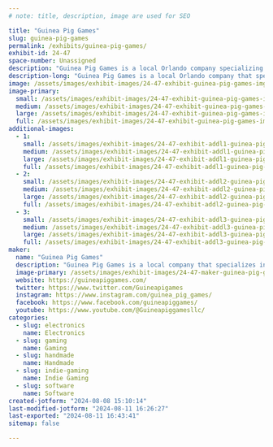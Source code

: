 ```yaml
---
# note: title, description, image are used for SEO

title: "Guinea Pig Games"
slug: guinea-pig-games
permalink: /exhibits/guinea-pig-games/
exhibit-id: 24-47
space-number: Unassigned
description: "Guinea Pig Games is a local Orlando company specializing in making retro video games."
description-long: "Guinea Pig Games is a local Orlando company that specializes in making and publishing retro video games for the Turbografx 16 and PC Engine along with other accessories and retro video game based  arts and crafts."
image: /assets/images/exhibit-images/24-47-exhibit-guinea-pig-games-img-6850-large.jpeg
image-primary: 
  small: /assets/images/exhibit-images/24-47-exhibit-guinea-pig-games-img-6850-small.jpeg
  medium: /assets/images/exhibit-images/24-47-exhibit-guinea-pig-games-img-6850-medium.jpeg
  large: /assets/images/exhibit-images/24-47-exhibit-guinea-pig-games-img-6850-large.jpeg
  full: /assets/images/exhibit-images/24-47-exhibit-guinea-pig-games-img-6850-full.jpeg
additional-images: 
  - 1:
    small: /assets/images/exhibit-images/24-47-exhibit-addl1-guinea-pig-games-img-6858-small.jpeg
    medium: /assets/images/exhibit-images/24-47-exhibit-addl1-guinea-pig-games-img-6858-medium.jpeg
    large: /assets/images/exhibit-images/24-47-exhibit-addl1-guinea-pig-games-img-6858-large.jpeg
    full: /assets/images/exhibit-images/24-47-exhibit-addl1-guinea-pig-games-img-6858-full.jpeg
  - 2:
    small: /assets/images/exhibit-images/24-47-exhibit-addl2-guinea-pig-games-img-6859-small.jpeg
    medium: /assets/images/exhibit-images/24-47-exhibit-addl2-guinea-pig-games-img-6859-medium.jpeg
    large: /assets/images/exhibit-images/24-47-exhibit-addl2-guinea-pig-games-img-6859-large.jpeg
    full: /assets/images/exhibit-images/24-47-exhibit-addl2-guinea-pig-games-img-6859-full.jpeg
  - 3:
    small: /assets/images/exhibit-images/24-47-exhibit-addl3-guinea-pig-games-img-6860-small.jpeg
    medium: /assets/images/exhibit-images/24-47-exhibit-addl3-guinea-pig-games-img-6860-medium.jpeg
    large: /assets/images/exhibit-images/24-47-exhibit-addl3-guinea-pig-games-img-6860-large.jpeg
    full: /assets/images/exhibit-images/24-47-exhibit-addl3-guinea-pig-games-img-6860-full.jpeg
maker: 
  name: "Guinea Pig Games"
  description: "Guinea Pig Games is a local company that specializes in creating and publishing retro video games for the PC Engine and Turbografx 16. All accessories and games are hand built and can be purchased in any color you want!"
  image-primary: /assets/images/exhibit-images/24-47-maker-guinea-pig-games-gpg-sticker-with-name-medium.png
  website: https://guineapiggames.com/
  twitter: https://www.twitter.com/Guineapigames
  instagram: https://www.instagram.com/guinea_pig_games/
  facebook: https://www.facebook.com/guineapiggames/
  youtube: https://www.youtube.com/@Guineapiggamesllc/
categories: 
  - slug: electronics
    name: Electronics
  - slug: gaming
    name: Gaming
  - slug: handmade
    name: Handmade
  - slug: indie-gaming
    name: Indie Gaming
  - slug: software
    name: Software
created-jotform: "2024-08-08 15:10:14"
last-modified-jotform: "2024-08-11 16:26:27"
last-exported: "2024-08-11 16:43:41"
sitemap: false

---
```

